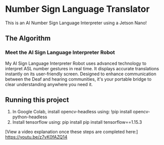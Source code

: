 # Number Sign Language Translator

 This is an AI Number Sign Language Interpreter using a Jetson Nano!


## The Algorithm

### Meet the AI Sign Language Interpreter Robot

My AI Sign Language Interpreter Robot uses advanced technology to interpret ASL number gestures in real time. It displays accurate translations instantly on its user-friendly screen. Designed to enhance communication between the Deaf and hearing communities, it's your portable bridge to clear understanding anywhere you need it. 

## Running this project

1. In Google Colab, install opencv-headless using: !pip install opencv-python-headless
2. Install tensorflow using: pip install pip install tensorflow==1.15.3

[View a video explanation once these steps are completed here:] https://youtu.be/z7vK0fAZQ14
